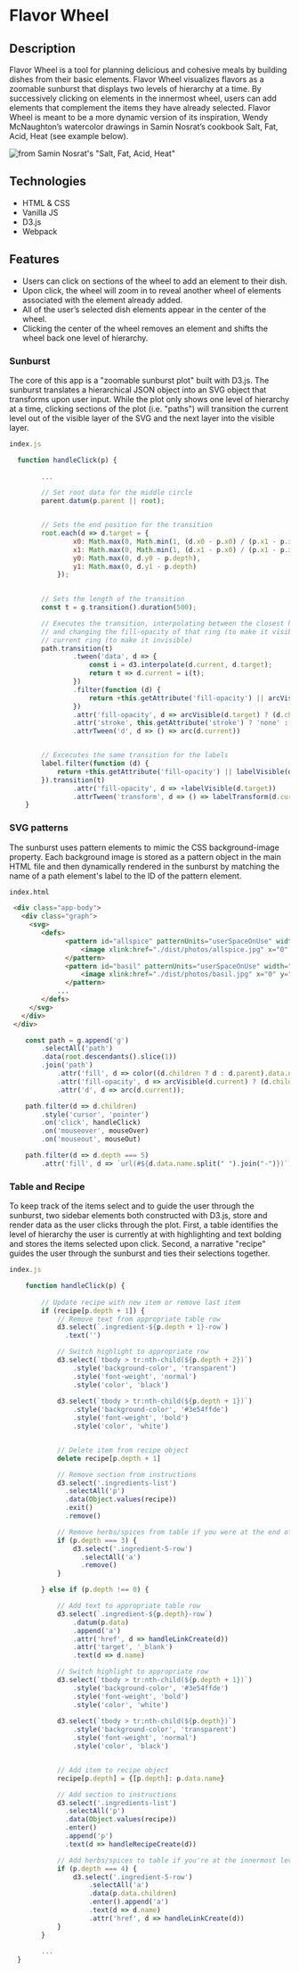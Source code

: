 # Flavor Wheel

## Description

Flavor Wheel is a tool for planning delicious and cohesive meals by building dishes from their basic elements. Flavor Wheel visualizes flavors as a zoomable sunburst that displays two levels of hierarchy at a time. By successively clicking on elements in the innermost wheel, users can add elements that complement the items they have already selected. Flavor Wheel is meant to be a more dynamic version of its inspiration, Wendy McNaughton’s watercolor drawings in Samin Nosrat’s cookbook Salt, Fat, Acid, Heat (see example below).

![from Samin Nosrat's "Salt, Fat, Acid, Heat"](https://www.saveur.com/sites/saveur.com/files/styles/800_1x_/public/salt-fat-acid-heat-world-of-acid_2000x1500.jpg?itok=-Ooj8jgY&fc=50,50)

## Technologies

* HTML & CSS
* Vanilla JS
* D3.js
* Webpack

## Features

* Users can click on sections of the wheel to add an element to their dish.
* Upon click, the wheel will zoom in to reveal another wheel of elements associated with the element already added.
* All of the user’s selected dish elements appear in the center of the wheel.
* Clicking the center of the wheel removes an element and shifts the wheel back one level of hierarchy.

### Sunburst

The core of this app is a "zoomable sunburst plot" built with D3.js. The sunburst translates a hierarchical JSON object into an SVG object that transforms upon user input. While the plot only shows one level of hierarchy at a time, clicking sections of the plot (i.e. "paths") will transition the current level out of the visible layer of the SVG and the next layer into the visible layer.

```js
index.js

  function handleClick(p) {
  
        ...

        // Set root data for the middle circle
        parent.datum(p.parent || root);


        // Sets the end position for the transition
        root.each(d => d.target = {
                x0: Math.max(0, Math.min(1, (d.x0 - p.x0) / (p.x1 - p.x0))) * 2 * Math.PI,
                x1: Math.max(0, Math.min(1, (d.x1 - p.x0) / (p.x1 - p.x0))) * 2 * Math.PI,
                y0: Math.max(0, d.y0 - p.depth),
                y1: Math.max(0, d.y1 - p.depth)
            });

        
        // Sets the length of the transition
        const t = g.transition().duration(500);

        // Executes the transition, interpolating between the closest hidden ring 
        // and changing the fill-opacity of that ring (to make it visible) and the 
        // current ring (to make it invisible)
        path.transition(t)
                .tween('data', d => {
                    const i = d3.interpolate(d.current, d.target);
                    return t => d.current = i(t);
                })
                .filter(function (d) {
                    return +this.getAttribute('fill-opacity') || arcVisible(d.target);
                })
                .attr('fill-opacity', d => arcVisible(d.target) ? (d.children ? .6 : .75) : 0)
                .attr('stroke', this.getAttribute('stroke') ? 'none' : null)
                .attrTween('d', d => () => arc(d.current))


        // Excecutes the same transition for the labels
        label.filter(function (d) {
            return +this.getAttribute('fill-opacity') || labelVisible(d.target);
        }).transition(t)
                .attr('fill-opacity', d => +labelVisible(d.target))
                .attrTween('transform', d => () => labelTransform(d.current));
    }

```

### SVG patterns

The sunburst uses pattern elements to mimic the CSS background-image property. Each background image is stored as a pattern object in the main HTML file and then dynamically rendered in the sunburst by matching the name of a path element's label to the ID of the pattern element.

```html
index.html

 <div class="app-body">
   <div class="graph">
     <svg>
        <defs>
              <pattern id="allspice" patternUnits="userSpaceOnUse" width="50%" height="50%">
                  <image xlink:href="./dist/photos/allspice.jpg" x="0" y="0" width="50%" height="50%" preserveAspectRatio="xMinYMin slice" />
              </pattern>
              <pattern id="basil" patternUnits="userSpaceOnUse" width="50%" height="50%">
                  <image xlink:href="./dist/photos/basil.jpg" x="0" y="0" width="50%" height="50%" preserveAspectRatio="xMinYMin slice" />
              </pattern>
            ...
        </defs>
     </svg>
   </div>
 </div>
```

```js
    const path = g.append('g')
        .selectAll('path')
        .data(root.descendants().slice(1))
        .join('path')
            .attr('fill', d => color((d.children ? d : d.parent).data.name))
            .attr('fill-opacity', d => arcVisible(d.current) ? (d.children ? 0.6 : 0.4) : 0)
            .attr('d', d => arc(d.current));

    path.filter(d => d.children)
        .style('cursor', 'pointer')
        .on('click', handleClick)
        .on('mouseover', mouseOver)
        .on('mouseout', mouseOut)

    path.filter(d => d.depth === 5)
        .attr('fill', d => `url(#${d.data.name.split(" ").join("-")})`)
```

### Table and Recipe

To keep track of the items select and to guide the user through the sunburst, two sidebar elements both constructed with D3.js, store and render data as the user clicks through the plot. First, a table identifies the level of hierarchy the user is currently at with highlighting and text bolding and stores the items selected upon click. Second, a narrative "recipe" guides the user through the sunburst and ties their selections together. 

```js
index.js

    function handleClick(p) {
        
        // Update recipe with new item or remove last item
        if (recipe[p.depth + 1]) {
            // Remove text from appropriate table row
            d3.select(`.ingredient-${p.depth + 1}-row`)
              .text('')

            // Switch highlight to appropriate row
            d3.select(`tbody > tr:nth-child(${p.depth + 2})`)
                .style('background-color', 'transparent')
                .style('font-weight', 'normal')
                .style('color', 'black')
            
            d3.select(`tbody > tr:nth-child(${p.depth + 1})`)
                .style('background-color', '#3e54ffde')
                .style('font-weight', 'bold')
                .style('color', 'white')


            // Delete item from recipe object
            delete recipe[p.depth + 1]

            // Remove section from instructions
            d3.select('.ingredients-list')
              .selectAll('p')
              .data(Object.values(recipe))
              .exit()
              .remove()

            // Remove herbs/spices from table if you were at the end of the table previously
            if (p.depth === 3) {
                d3.select('.ingredient-5-row')
                  .selectAll('a')
                  .remove()
            }

        } else if (p.depth !== 0) {

            // Add text to appropriate table row
            d3.select(`.ingredient-${p.depth}-row`)
                .datum(p.data)
                .append('a')
                .attr('href', d => handleLinkCreate(d))
                .attr('target', '_blank')
                .text(d => d.name)

            // Switch highlight to appropriate row
            d3.select(`tbody > tr:nth-child(${p.depth + 1})`)
                .style('background-color', '#3e54ffde')
                .style('font-weight', 'bold')
                .style('color', 'white')
            
            d3.select(`tbody > tr:nth-child(${p.depth})`)
                .style('background-color', 'transparent')
                .style('font-weight', 'normal')
                .style('color', 'black')


            // Add item to recipe object
            recipe[p.depth] = {[p.depth]: p.data.name}

            // Add section to instructions
            d3.select('.ingredients-list')
              .selectAll('p')
              .data(Object.values(recipe))
              .enter()
              .append('p')
              .text(d => handleRecipeCreate(d))

            // Add herbs/spices to table if you're at the innermost level
            if (p.depth === 4) {
                d3.select('.ingredient-5-row')
                    .selectAll('a')
                    .data(p.data.children)
                    .enter().append('a')
                    .text(d => d.name)
                    .attr('href', d => handleLinkCreate(d))
            }
        }
        
        ...
  }

```


